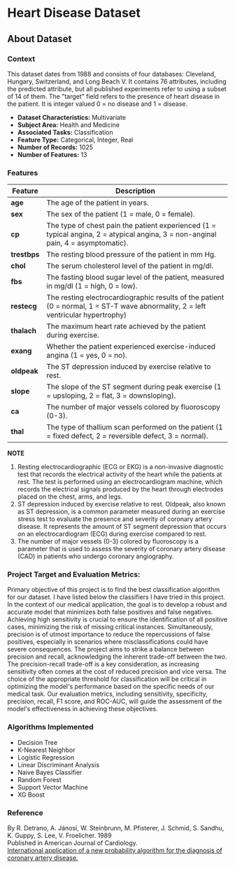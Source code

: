 # Heart Disease Dataset 

## About Dataset

### Context
This dataset dates from 1988 and consists of four databases: Cleveland, Hungary, Switzerland, and Long Beach V. It contains 76 attributes, including the predicted attribute, but all published experiments refer to using a subset of 14 of them. The "target" field refers to the presence of heart disease in the patient. It is integer valued 0 = no disease and 1 = disease.

- **Dataset Characteristics:** Multivariate
- **Subject Area:** Health and Medicine
- **Associated Tasks:** Classification
- **Feature Type:** Categorical, Integer, Real
- **Number of Records:** 1025
- **Number of Features:** 13

### Features

| Feature    | Description                                                                                                      |
|------------|------------------------------------------------------------------------------------------------------------------|
| **age**     | The age of the patient in years.                                                                                 |
| **sex**     | The sex of the patient (1 = male, 0 = female).                                                                   |
| **cp**      | The type of chest pain the patient experienced (1 = typical angina, 2 = atypical angina, 3 = non-anginal pain, 4 = asymptomatic). |
| **trestbps**| The resting blood pressure of the patient in mm Hg.                                                              |
| **chol**    | The serum cholesterol level of the patient in mg/dl.                                                             |
| **fbs**     | The fasting blood sugar level of the patient, measured in mg/dl (1 = high, 0 = low).                            |
| **restecg** | The resting electrocardiographic results of the patient (0 = normal, 1 = ST-T wave abnormality, 2 = left ventricular hypertrophy)  |
| **thalach** | The maximum heart rate achieved by the patient during exercise.                                                    |
| **exang**   | Whether the patient experienced exercise-induced angina (1 = yes, 0 = no).                                       |
| **oldpeak** | The ST depression induced by exercise relative to rest.                                                            |
| **slope**   | The slope of the ST segment during peak exercise (1 = upsloping, 2 = flat, 3 = downsloping).  |
| **ca**      | The number of major vessels colored by fluoroscopy (0-3).   |
| **thal**    | The type of thallium scan performed on the patient (1 = fixed defect, 2 = reversible defect, 3 = normal).        |

**NOTE**<br>
1. Resting electrocardiographic (ECG or EKG) is a non-invasive diagnostic test that records the electrical activity of the heart while the patients at rest. The test is performed using an electrocardiogram machine, which records the electrical signals produced by the heart through electrodes placed on the chest, arms, and legs.
2. ST depression induced by exercise relative to rest. Oldpeak, also known as ST depression, is a common parameter measured during an exercise stress test to evaluate the presence and severity of coronary artery disease. It represents the amount of ST segment depression that occurs on an electrocardiogram (ECG) during exercise compared to rest.
3. The number of major vessels (0-3) colored by fluoroscopy is a parameter that is used to assess the severity of coronary artery disease (CAD) in patients who undergo coronary angiography.

### Project Target and Evaluation Metrics:
Primary objective of this project is to find the best classification algorithm for our dataset. I have listed below the classifiers I have tried in this project. In the context of our medical application, the goal is to develop a robust and accurate model that minimizes both false positives and false negatives. Achieving high sensitivity is crucial to ensure the identification of all positive cases, minimizing the risk of missing critical instances. Simultaneously, precision is of utmost importance to reduce the repercussions of false positives, especially in scenarios where misclassifications could have severe consequences. The project aims to strike a balance between precision and recall, acknowledging the inherent trade-off between the two. The precision-recall trade-off is a key consideration, as increasing sensitivity often comes at the cost of reduced precision and vice versa. The choice of the appropriate threshold for classification will be critical in optimizing the model's performance based on the specific needs of our medical task. Our evaluation metrics, including sensitivity, specificity, precision, recall, F1 score, and ROC-AUC, will guide the assessment of the model's effectiveness in achieving these objectives.

### Algorithms Implemented
- Decision Tree
- K-Nearest Neighbor
- Logistic Regression
- Linear Discriminant Analysis
- Naive Bayes Classifier
- Random Forest
- Support Vector Machine
- XG Boost

### Reference
By R. Detrano, A. Jánosi, W. Steinbrunn, M. Pfisterer, J. Schmid, S. Sandhu, K. Guppy, S. Lee, V. Froelicher. 1989<br>
Published in American Journal of Cardiology.<br>
[International application of a new probability algorithm for the diagnosis of coronary artery disease.](https://www.semanticscholar.org/paper/International-application-of-a-new-probability-for-Detrano-J%C3%A1nosi/a7d714f8f87bfc41351eb5ae1e5472f0ebbe0574)